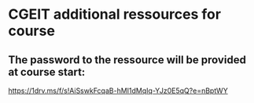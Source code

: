 # CGEIT additional ressources for course  

## The password to the ressource will be provided at course start:  
https://1drv.ms/f/s!AiSswkFcqaB-hMI1dMqIq-YJz0E5qQ?e=nBptWY